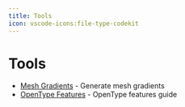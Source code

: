 ```yaml
---
title: Tools
icon: vscode-icons:file-type-codekit
---
```


# Tools

- [Mesh Gradients](https://whatamesh.vercel.app/) - Generate mesh gradients
- [OpenType Features](https://sparanoid.com/lab/opentype-features/) - OpenType features guide